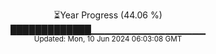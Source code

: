 <p align="center">
⏳Year Progress (44.06 %)<br>
█████████████▁▁▁▁▁▁▁▁▁▁▁▁▁▁▁▁▁ <br>
<sub>Updated: Mon, 10 Jun 2024 06:03:08 GMT</sub>
</p>

